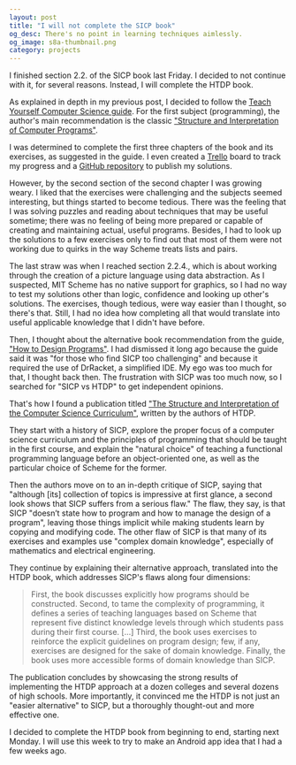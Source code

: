 ```yaml
---
layout: post
title: "I will not complete the SICP book"
og_desc: There's no point in learning techniques aimlessly.
og_image: s8a-thumbnail.png
category: projects
---
```

I finished section 2.2. of the SICP book last Friday. I decided to not continue with it, for several reasons. Instead, I will complete the HTDP book.

As explained in depth in my previous post, I decided to follow the [Teach Yourself Computer Science guide](https://teachyourselfcs.com/). For the first subject (programming), the author's main recommendation is the classic ["Structure and Interpretation of Computer Programs"](https://mitpress.mit.edu/sites/default/files/sicp/full-text/book/book.html).

I was determined to complete the first three chapters of the book and its exercises, as suggested in the guide. I even created a [Trello](https://trello.com) board to track my progress and a [GitHub repository](https://github.com/S8A/sicp-exercises) to publish my solutions.

However, by the second section of the second chapter I was growing weary. I liked that the exercises were challenging and the subjects seemed interesting, but things started to become tedious. There was the feeling that I was solving puzzles and reading about techniques that may be useful sometime; there was no feeling of being more prepared or capable of creating and maintaining actual, useful programs. Besides, I had to look up the solutions to a few exercises only to find out that most of them were not working due to quirks in the way Scheme treats lists and pairs.

The last straw was when I reached section 2.2.4., which is about working through the creation of a picture language using data abstraction. As I suspected, MIT Scheme has no native support for graphics, so I had no way to test my solutions other than logic, confidence and looking up other's solutions. The exercises, though tedious, were way easier than I thought, so there's that. Still, I had no idea how completing all that would translate into useful applicable knowledge that I didn't have before.

Then, I thought about the alternative book recommendation from the guide, ["How to Design Programs"](https://htdp.org). I had dismissed it long ago because the guide said it was "for those who find SICP too challenging" and because it required the use of DrRacket, a simplified IDE. My ego was too much for that, I thought back then. The frustration with SICP was too much now, so I searched for "SICP vs HTDP" to get independent opinions.

That's how I found a publication titled ["The Structure and Interpretation of the Computer Science Curriculum"](https://www2.ccs.neu.edu/racket/pubs/jfp2004-fffk.pdf), written by the authors of HTDP.

They start with a history of SICP, explore the proper focus of a computer science curriculum and the principles of programming that should be taught in the first course, and explain the "natural choice" of teaching a functional programming language before an object-oriented one, as well as the particular choice of Scheme for the former.

Then the authors move on to an in-depth critique of SICP, saying that "although [its] collection of topics is impressive at first glance, a second look shows that SICP suffers from a serious flaw." The flaw, they say, is that SICP "doesn’t state how to program and how to manage the design of a program", leaving those things implicit while making students learn by copying and modifying code. The other flaw of SICP is that many of its exercises and examples use "complex domain knowledge", especially of mathematics and electrical engineering.

They continue by explaining their alternative approach, translated into the HTDP book, which addresses SICP's flaws along four dimensions:
>First, the book discusses explicitly how programs should be constructed. Second, to tame the complexity of programming, it defines a series of teaching languages based on Scheme that represent five distinct knowledge levels through which students pass during their first course. [...] Third, the book uses exercises to reinforce the explicit guidelines on program design; few, if any, exercises are designed for the sake of domain knowledge. Finally, the book uses more accessible forms of domain knowledge than SICP.

The publication concludes by showcasing the strong results of implementing the HTDP approach at a dozen colleges and several dozens of high schools. More importantly, it convinced me the HTDP is not just an "easier alternative" to SICP, but a thoroughly thought-out and more effective one.

I decided to complete the HTDP book from beginning to end, starting next Monday. I will use this week to try to make an Android app idea that I had a few weeks ago.
